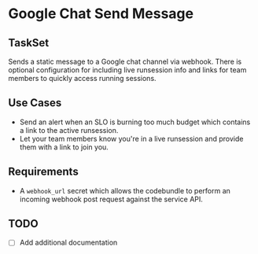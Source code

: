 # Google Chat Send Message

## TaskSet 
Sends a static message to a Google chat channel via webhook. There is optional configuration for including live runsession info and links
for team members to quickly access running sessions.

## Use Cases
- Send an alert when an SLO is burning too much budget which contains a link to the active runsession.
- Let your team members know you're in a live runsession and provide them with a link to join you.

## Requirements
- A `webhook_url` secret which allows the codebundle to perform an incoming webhook post request against the service API.

## TODO
- [ ] Add additional documentation